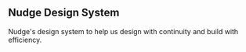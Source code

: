## Nudge Design System

Nudge's design system to help us design with continuity and build with efficiency.

